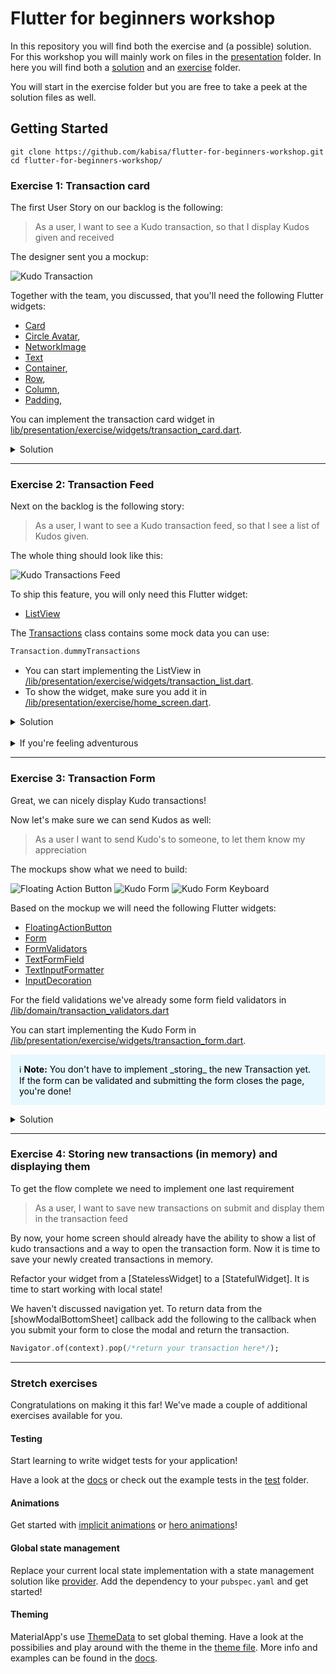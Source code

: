 # Flutter for beginners workshop

In this repository you will find both the exercise and (a possible) solution. For this workshop you will mainly work on files in the [presentation](lib/presentation/) folder. In here you will find both a [solution](lib/presentation//solution/) and an [exercise](lib/presentation/exercise/) folder.

You will start in the exercise folder but you are free to take a peek at the solution files as well.

## Getting Started

```
git clone https://github.com/kabisa/flutter-for-beginners-workshop.git
cd flutter-for-beginners-workshop/
```

### Exercise 1: Transaction card

The first User Story on our backlog is the following:

> As a user, I want to see a Kudo transaction, so that I display Kudos given and received

The designer sent you a mockup:

![Kudo Transaction](/assets/transaction_card.png)

Together with the team, you discussed, that you'll need the following Flutter widgets:

* [Card](https://api.flutter.dev/flutter/material/Card-class.html)
* [Circle Avatar](https://api.flutter.dev/flutter/material/CircleAvatar-class.html),
* [NetworkImage](https://api.flutter.dev/flutter/painting/NetworkImage-class.html)
* [Text](https://api.flutter.dev/flutter/widgets/Text-class.html)
* [Container](https://api.flutter.dev/flutter/widgets/Container-class.html),
* [Row](https://api.flutter.dev/flutter/widgets/Row-class.html),
* [Column](https://api.flutter.dev/flutter/widgets/Column-class.html),
* [Padding](https://api.flutter.dev/flutter/widgets/Padding-class.html),

You can implement the transaction card widget in [lib/presentation/exercise/widgets/transaction_card.dart](lib/presentation/exercise/widgets/transaction_card.dart).

<details>
  <summary>Solution</summary>

  * [Transaction Card](lib/presentation/solution/widgets/transaction_card.dart)
</details>

---

### Exercise 2: Transaction Feed

Next on the backlog is the following story:

> As a user, I want to see a Kudo transaction feed, so that I see a list of Kudos given.

The whole thing should look like this:

![Kudo Transactions Feed](/assets/transaction_feed.png "Kudo Transactions Feed")

To ship this feature, you will only need this Flutter widget:

* [ListView](https://api.flutter.dev/flutter/widgets/ListView-class.html)

The [Transactions](lib/domain/transaction.dart) class contains some mock data you can use:

```dart
Transaction.dummyTransactions
```

* You can start implementing the ListView in [/lib/presentation/exercise/widgets/transaction_list.dart](/lib/presentation/exercise/widgets/transaction_list.dart).
* To show the widget, make sure you add it in [/lib/presentation/exercise/home_screen.dart](/lib/presentation/exercise/home_screen.dart).

<details>
  <summary>Solution</summary>

  * [Transaction List](/lib/presentation/solution/widgets/transaction_list.dart)
</details>
<br/>
<details>
  <summary>If you're feeling adventurous</summary>

Have a look at [ListView.builder](https://api.flutter.dev/flutter/widgets/ListView/ListView.builder.html) or [ListView.separated](https://api.flutter.dev/flutter/widgets/ListView/ListView.separated.html).
</details>

---
### Exercise 3: Transaction Form

Great, we can nicely display Kudo transactions!

Now let's make sure we can send Kudos as well:

> As a user I want to send Kudo's to someone, to let them know my appreciation

The mockups show what we need to build:

![Floating Action Button](/assets/floating_action_button.png "Floating Action Button")
![Kudo Form](/assets/transaction_form.png "Transaction Form")
![Kudo Form Keyboard](/assets/transaction_form_keyboard.png "Transaction Form Keyboard")

Based on the mockup we will need the following Flutter widgets:

* [FloatingActionButton](https://api.flutter.dev/flutter/material/FloatingActionButton-class.html)
* [Form](https://api.flutter.dev/flutter/widgets/Form-class.html)
* [FormValidators](https://api.flutter.dev/flutter/widgets/FormFieldValidator.html)
* [TextFormField](https://api.flutter.dev/flutter/material/TextFormField-class.html)
* [TextInputFormatter](https://api.flutter.dev/flutter/services/TextInputFormatter-class.html)
* [InputDecoration](https://api.flutter.dev/flutter/material/InputDecoration-class.html)

For the field validations we've already some form field validators in [/lib/domain/transaction_validators.dart](/lib/domain/transaction_validators.dart)

You can start implementing the Kudo Form in [/lib/presentation/exercise/widgets/transaction_form.dart](/lib/presentation/exercise/widgets/transaction_form.dart).

<div style="background-color: #e7f8ff; color: #000; padding: 1em; margin-bottom: 1em;">ℹ️ <strong>Note:</strong> You don't have to implement _storing_ the new Transaction yet. If the form can be validated and submitting the form closes the page, you're done!</div>

<details>
  <summary>Solution</summary>

  * [Transaction Form](/lib/presentation/solution/widgets/transaction_form.dart)
</details>

---

### Exercise 4: Storing new transactions (in memory) and displaying them

To get the flow complete we need to implement one last requirement

> As a user, I want to save new transactions on submit and display them in the transaction feed

By now, your home screen should already have the ability to show a list of kudo transactions and a way to open the transaction form. Now it is time to save your newly created transactions in memory.

Refactor your widget from a [StatelessWidget] to a [StatefulWidget]. It is
time to start working with local state!

We haven't discussed navigation yet. To return data from the [showModalBottomSheet]
callback add the following to the callback when you submit your form to close the modal and return the transaction.
```dart
Navigator.of(context).pop(/*return your transaction here*/);
```

---

### Stretch exercises

Congratulations on making it this far! We've made a couple of additional exercises available for you.

#### Testing

Start learning to write widget tests for your application!

Have a look at the [docs](https://docs.flutter.dev/cookbook/testing/widget/introduction) or check out the example tests in the [test](/test/) folder.

#### Animations

Get started with [implicit animations](https://docs.flutter.dev/development/ui/animations/implicit-animations) or [hero animations](https://docs.flutter.dev/development/ui/animations/hero-animations)!

#### Global state management

Replace your current local state implementation with a state management solution like [provider](https://pub.dev/packages/provider). Add the dependency to your `pubspec.yaml` and get started!

#### Theming

MaterialApp's use [ThemeData](https://api.flutter.dev/flutter/material/ThemeData-class.html) to set global theming. Have a look at the possibilies and play around with the theme
in the [theme file](/lib/theme/theme.dart). More info and examples can be found in the [docs](https://docs.flutter.dev/cookbook/design/themes).

